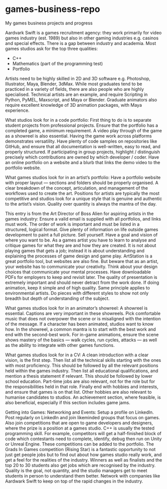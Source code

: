 # games-business-repo
My games business projects and progress

Aardvark Swift is a games recruitment agency: they work primarily for video games industry (est. 1989) but also in other gaming industries e.g. casinos and special effects. There is a gap between industry and academia. Most games studios ask for the top three qualities:
- C++
- Mathematics (part of the programming test)
- Portfolio

Artists need to be highly skilled in 2D and 3D software e.g. Photoshop, Illustrator, Maya, Blender, 3dMax. While most graduates tend to be practiced in a variety of fields, there are also people who are highly specialised. Technical artists are an example, and require Scripting in Python, PyMEL, Maxscript, and Maya or Blender. Graduate animators also require excellent knowledge of 3D animation packages, with Maya experience.

What studios look for in a code portfolio:
First thing to do is to separate student projects from professional projects. Ensure that the portfolio has a completed game, a minimum requirement. A video play through of the game as a showreel is also essential. Having the game work across platforms demonstrates versatility. Have plenty of code samples on repositories like GitHub, and ensure that all documentation is well-written, easy to read, and properly structured. If participating in group projects, highlight / distinguish precisely which contributions are owned by which developer / coder. Have an online portfolio on a website and a blurb that links the demo video to the portfolio website.

What games studios look for in an artist’s portfolio:
Have a portfolio website with proper layout — sections and folders should be properly organised. A clear breakdown of the concept, articulation, and management of the workflows used to create the art. Positions for artists are typically the most competitive and studios look for a unique style that is genuine and authentic to the artist’s vision. Quality over quantity is always the mantra of the day.

This entry is from the Art Director of Boss Alien for aspiring artists in the games industry:
Ensure a valid email is supplied with all portfolios, and links must work. The order of work is important and must be listed in a structured, logical format. Give plenty of information on life outside games development to paint a full picture. Sell yourself. Have a goal and vision of where you want to be. As a games artist you have to learn to analyse and critique games for what they are and how they are created. It is not about playing games that gets a job; instead it is about understanding and explaining the processes of game design and game play. ArtStation is a great portfolio tool, but websites are also fine. But beware that as an artist, your website has to communicate your creativity. Think about your design choices that communicate your mental processes. Have downloadable PDFs for employers to keep and revisit later. The quality of presentation is extremely important and should never detract from the work done. If doing animation, keep it simple and of high quality. Same principle applies to environmental artists. Do pieces with different styles to show not only breadth but depth of understanding of the subject.

What games studios look for in an animator’s showreel:
A showreel is essential. Captions are very important in these showreels. Pick comfortable music that does not overpower the scene or is misaligned with the intention of the message. If a character has been animated, studios want to know how. In the showreel, a common mantra is to start with the best work and end with the second-best work. For in-game animations, ensure the scene shows mastery of the basics — walk cycles, run cycles, attacks — as well as the ability to integrate with other games functions.

What games studios look for in a CV:
A clean introduction with a clear vision, is the first step. Then list all the technical skills starting with the ones with most proficiency. This should be followed by all the relevant positions held within the games industry. Then list all educational qualifications, and mention a thesis statement if relevant. This should be followed by lower school education. Part-time jobs are also relevant, not for the role but for the responsibilities held in that role. Finally end with hobbies and interests, and ensure that games is on that list. Other hobbies are also relevant to humanise candidates to studios. An achievement section, where feasible, is also beneficial, especially if this section includes game jams.

Getting into Games: Networking and Events:
Setup a profile on LinkedIn. Post regularly on LinkedIn and join likeminded groups that focus on games. Also join competitions that are open to game developers and designers, where the prize is a position at a games studio. C++ is usually the tested programming skill. For example, competitors will get a half-finished block of code which contestants need to complete, identify, debug then run on Unity or Unreal Engine. These competitions can be added to the portfolio. The Grads In Games competition (Rising Star) is a fantastic opportunity to not just get people jobs but to find out about how games studio really work, and get a feel for the realities of the industry. Winners as well as finalists and the top 20 to 30 students also get jobs which are recognised by the industry. Quality is the goal, not quantity, and the studio managers get to meet students in person to understand them better. Network with companies like Aardwark Swift to keep on top of the rapid changes in the industry.
